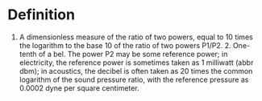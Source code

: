 # Definition

1.  A dimensionless measure of the ratio of two powers, equal to 10
    times the logarithm to the base 10 of the ratio of two powers
    P1/P2. 2. One-tenth of a bel. The power P2 may be some reference
    power; in electricity, the reference power is sometimes taken as 1
    milliwatt (abbr dbm); in acoustics, the decibel is often taken as 20
    times the common logarithm of the sound pressure ratio, with the
    reference pressure as 0.0002 dyne per square centimeter.
